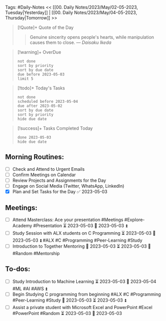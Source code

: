 Tags: #Daily-Notes
<< [[00. Daily Notes/2023/May/02-05-2023, Tuesday|Yesterday]] | [[00. Daily Notes/2023/May/04-05-2023, Thursday|Tomorrow]] >>

> [!Quote]+ Quote of the Day  
> > Genuine sincerity opens people's hearts, while manipulation causes them to close.
> — <cite>Daisaku Ikeda</cite>

> [!warning]+ OverDue  
> ```tasks  
> not done  
> sort by priority 
> sort by due date  
> due before 2023-05-03  
> limit 5  
> ```

> [!todo]+ Today's Tasks  
> ```tasks  
> not done  
> scheduled before 2023-05-04  
> due after 2023-05-02  
> sort by due date   
> sort by priority 
> hide due date  
> ```

> [!success]+ Tasks Completed Today  
> ```tasks  
> done 2023-05-03  
> hide due date  

## Morning Routines:
- [ ] Check and Attend to Urgent Emails
- [ ] Confirm Meetings on Calendar
- [ ] Review Projects and Assignments for the Day
- [ ] Engage on Social Media (Twitter, WhatsApp, LinkedIn)
- [x] Plan and Set Tasks for the Day ✅ 2023-05-03

## Meetings:
- [ ] Attend Masterclass: Ace your presentation #Meetings #Explore-Academy #Presentation ⏳ 2023-05-03 📅 2023-05-03 ⏫ 
- [ ] Study Session with ALX students on C Programming ⏳ 2023-05-03 📅 2023-05-03 ⏫ #ALX #C #Programming #Peer-Learning #Study 
- [ ] Introduction to Together Mentoring 📅 2023-05-03 ⏳ 2023-05-03 🔼 #Random #Mentorship

## To-dos:
- [ ] Study Introduction to Machine Learning ⏳ 2023-05-03 📅 2023-05-04 #ML #AI #AWS ⏫
- [ ] Begin Studying C programming from beginning #ALX #C #Programming #Peer-Learning #Study 📅 2023-05-03 ⏳ 2023-05-03 ⏫ 
- [ ] Assist a private student with Microsoft Excel and PowerPoint #Excel #PowerPoint #Random ⏳ 2023-05-03 📅 2023-05-03 
